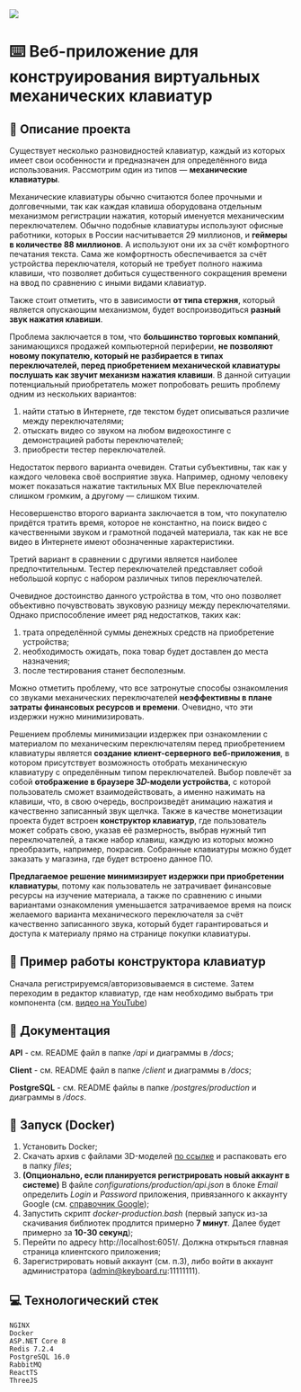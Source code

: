 <img src="https://github.com/tovDmitrij/keyboards/blob/main/docs/_readme/preview.jpeg" />

# :keyboard: Веб-приложение для конструирования виртуальных механических клавиатур

## :open_book: Описание проекта
Существует несколько разновидностей клавиатур, каждый из которых имеет свои особенности и предназначен для определённого вида использования. Рассмотрим один из типов — **механические клавиатуры**.

Механические клавиатуры обычно считаются более прочными и долговечными, так как каждая клавиша оборудована отдельным механизмом регистрации нажатия, который именуется механическим переключателем. Обычно подобные клавиатуры используют офисные работники, которых в России насчитывается 29 миллионов, и **геймеры в количестве 88 миллионов**. А используют они их за счёт комфортного печатания текста. Сама же комфортность обеспечивается за счёт устройства переключателя, который не требует полного нажима клавиши, что позволяет добиться существенного сокращения времени на ввод по сравнению с иными видами клавиатур.

Также стоит отметить, что в зависимости **от типа стержня**, который является опускающим механизмом, будет воспроизводиться **разный звук нажатия клавиши**.

Проблема заключается в том, что **большинство торговых компаний**, занимающихся продажей компьютерной периферии, **не позволяют новому покупателю, который не разбирается в типах переключателей, перед приобретением механической клавиатуры послушать как звучит механизм нажатия клавиши**. В данной ситуации потенциальный приобретатель может попробовать решить проблему одним из нескольких вариантов:
1)	найти статью в Интернете, где текстом будет описываться различие между переключателями;
2)	отыскать видео со звуком на любом видеохостинге с демонстрацией работы переключателей;
3)	приобрести тестер переключателей.

Недостаток первого варианта очевиден. Статьи субъективны, так как у каждого человека своё восприятие звука. Например, одному человеку может показаться нажатие тактильных MX Blue переключателей слишком громким, а другому — слишком тихим.

Несовершенство второго варианта заключается в том, что покупателю придётся тратить время, которое не константно, на поиск видео с качественными звуком и грамотной подачей материала, так как не все видео в Интернете имеют обозначенные характеристики.

Третий вариант в сравнении с другими является наиболее предпочтительным. Тестер переключателей представляет собой небольшой корпус с набором различных типов переключателей.

Очевидное достоинство данного устройства в том, что оно позволяет объективно почувствовать звуковую разницу между переключателями. Однако приспособление имеет ряд недостатков, таких как: 
1)	трата определённой суммы денежных средств на приобретение устройства; 
2)	необходимость ожидать, пока товар будет доставлен до места назначения; 
3)	после тестирования станет бесполезным. 

Можно отметить проблему, что все затронутые способы ознакомления со звуками механических переключателей **неэффективны в плане затраты финансовых ресурсов и времени**. Очевидно, что эти издержки нужно минимизировать. 

Решением проблемы минимизации издержек при ознакомлении с материалом по механическим переключателям перед приобретением клавиатуры является **создание клиент-серверного веб-приложения**, в котором присутствует возможность отобрать механическую клавиатуру с определённым типом переключателей. Выбор повлечёт за собой **отображение в браузере 3𝐷-модели устройства**, с которой пользователь сможет взаимодействовать, а именно нажимать на клавиши, что, в свою очередь, воспроизведёт анимацию нажатия и качественно записанный звук щелчка. Также в качестве монетизации проекта будет встроен **конструктор клавиатур**, где пользователь может собрать свою, указав её размерность, выбрав нужный тип переключателей, а также набор клавиш, каждую из которых можно преобразить, например, покрасив. Собранные клавиатуры можно будет заказать у магазина, где будет встроено данное ПО.

**Предлагаемое решение минимизирует издержки при приобретении клавиатуры**, потому как пользователь не затрачивает финансовые ресурсы на изучение материала, а также по сравнению с иными вариантами ознакомления уменьшается затрачиваемое время на поиск желаемого варианта механического переключателя за счёт качественно записанного звука, который будет гарантироваться и доступа к материалу прямо на странице покупки клавиатуры.

## :test_tube: Пример работы конструктора клавиатур
Сначала регистрируемся/авторизовываемся в системе. Затем переходим в редактор клавиатур, где нам необходимо выбрать три компонента (см. [видео на YouTube](https://youtu.be/nxhzfq9UUvk))

## :notebook: Документация
**API** - см. README файл в папке */api* и диаграммы в */docs*;

**Client** - см. README файл в папке */client* и диаграммы в */docs*;

**PostgreSQL** - см. README файлы в папке */postgres/production* и диаграммы в */docs*.

## :rocket: Запуск (Docker)
1. Установить Docker;
2. Скачать архив с файлами 3D-моделей [по ссылке](https://drive.google.com/drive/folders/1msr1UAy3w1_vsBq9aF4zVs5QZepKXcow?usp=sharing) и распаковать его в папку *files*;
3. **(Опционально, если планируется регистрировать новый аккаунт в системе)** В файле *configurations/production/api.json* в блоке *Email* определить *Login* и *Password* приложения, привязанного к аккаунту Google (см. [справочник Google](https://support.google.com/accounts/answer/185833?hl=en));
4. Запустить скрипт *docker-production.bash* (первый запуск из-за скачивания библиотек продлится примерно **7 минут**. Далее будет примерно за **10-30 секунд**);
5. Перейти по адресу http://localhost:6051/. Должна открыться главная страница клиентского приложения;
6. Зарегистрировать новый аккаунт (см. п.3), либо войти в аккаунт администратора (admin@keyboard.ru:11111111).

## :computer: Технологический стек
```
NGINX
Docker
ASP.NET Core 8
Redis 7.2.4
PostgreSQL 16.0
RabbitMQ
ReactTS
ThreeJS
```

